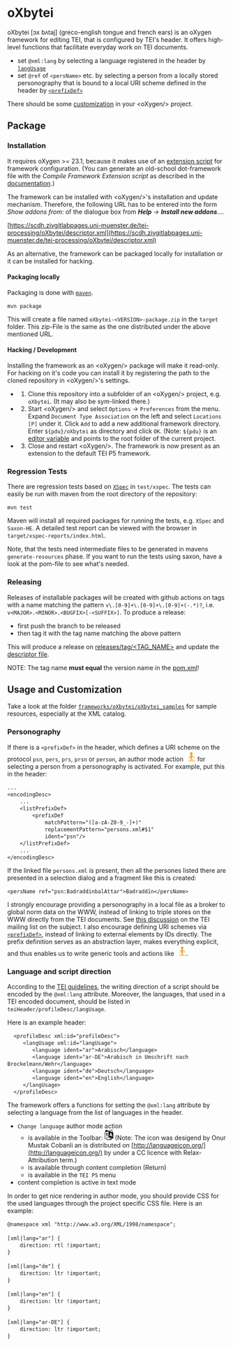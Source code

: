 # oXbytei #

<!--
![release](https://github.com/scdh/scdh-oxygen-extension/actions/workflows/release.yml/badge.svg)
![tests](https://github.com/scdh/scdh-oxygen-extension/actions/workflows/test-main.yml/badge.svg)
-->


oXbytei [ɔx bʌtaj] (greco-english tongue and french ears) is an oXygen
framework for editing TEI, that is configured by TEI's header. It
offers high-level functions that facilitate everyday work on TEI
documents.

- set `@xml:lang` by selecting a language registered in the header by
  [`langUsage`](https://www.tei-c.org/release/doc/tei-p5-doc/de/html/ref-langUsage.html)
- set `@ref` of `<persName>` etc. by selecting a person from a locally
  stored personography that is bound to a local URI scheme defined in
  the header by
  [`<prefixDef>`](https://www.tei-c.org/release/doc/tei-p5-doc/de/html/ref-listPrefixDef.html)


There should be some [customization](#customization) in your
&lt;oXygen/> project.



## Package ##

### Installation ###

It requires oXygen >= 23.1, because it makes use of an [extension
script](https://www.oxygenxml.com/doc/versions/23.1/ug-editor/topics/framework-customization-script.html)
for framework configuration. (You can generate an old-school
dot-framework file with the *Compile Framework Extension script* as
described in the
[documentation](https://www.oxygenxml.com/doc/versions/23.1/ug-editor/topics/framework-customization-script.html).)

The framework can be installed with &lt;oXygen/>'s installation and
update mechanism. Therefore, the following URL has to be entered into
the form *Show addons from:* of the dialogue box from ***Help** ->
**Install new addons**...*.

<!--
[https://scdh.github.io/oxbytei/descriptor.xml](https://scdh.github.io/oXbytei/descriptor.xml)
-->

[https://scdh.zivgitlabpages.uni-muenster.de/tei-processing/oXbytei/descriptor.xml](https://scdh.zivgitlabpages.uni-muenster.de/tei-processing/oXbytei/descriptor.xml)


As an alternative, the framework can be packaged locally for
installation or it can be installed for hacking.

#### Packaging locally ####

Packaging is done with [`maven`](https://maven.apache.org/).

```{shell}
mvn package
```
	
This will create a file named `oXbytei-<VERSION>-package.zip` in the
`target` folder. This zip-File is the same as the one distributed
under the above mentioned URL.

#### Hacking / Development ####

Installing the framework as an &lt;oXygen/> package will make it
read-only. For hacking on it's code you can install it by registering
the path to the cloned repository in &lt;oXygen/>'s settings.

- 1) Clone this repository into a subfolder of an &lt;oXygen/>
  project, e.g. `oXbytei`. (It may also be sym-linked there.)

- 2) Start &lt;oXygen/> and select `Options` -> `Preferences` from the
  menu. Expand `Document Type Association` on the left and select
  `Locations [P]` under it. Click `Add` to add a new additional
  framework directory.  Enter `${pdu}/oXbytei` as directory and click
  `OK`. (Note: `${pdu}` is an [editor
  variable](https://www.oxygenxml.com/doc/versions/22.1/ug-editor/topics/editor-variables.html)
  and points to the root folder of the current project.
  
- 3) Close and restart &lt;oXygen/>. The framework is now present as an
  extension to the default TEI P5 framework.

### Regression Tests ###

There are regression tests based on
[`XSpec`](https://github.com/xspec/xspec) in `test/xspec`. The tests
can easily be run with maven from the root directory of the
repository:

```{shell}
mvn test
```

Maven will install all required packages for running the tests,
e.g. `XSpec` and `Saxon-HE`. A detailed test report can be viewed with
the browser in `target/xspec-reports/index.html`.

Note, that the tests need intermediate files to be generated in mavens
`generate-resources` phase. If you want to run the tests using saxon,
have a look at the pom-file to see what's needed.


### Releasing ###

Releases of installable packages will be created with github actions
on tags with a name matching the pattern
`v\.[0-9]+\.[0-9]+\.[0-9]+(-.*)?`,
i.e. `v<MAJOR>.<MINOR>.<BUGFIX>[-<SUFFIX>]`. To produce a release:

- first push the branch to be released
- then tag it with the tag name matching the above pattern

This will produce a release on [releases/tag/<TAG_NAME>](releases/tag)
and update the [descriptor
file](https://scdh.github.io/scdh-oxygen-framework/descriptor.xml).

NOTE: The tag name **must equal** the version name in the
[pom.xml](pom.xml)!



## Usage and Customization ##

Take a look at the folder
[`frameworks/oXbytei/oXbytei_samples`](frameworks/oXbytei/oXbytei_samples)
for sample resources, especially at the XML catalog.

### Personography ###

If there is a `<prefixDef>` in the header, which defines a URI scheme
on the protocol `psn`, `pers`, `prs`, `prsn` or `person`, an author
mode action ![icon](frameworks/oXbytei/images/person-24.png) for
selecting a person from a personography is activated. For example, put
this in the header:

```{xml}
...
<encodingDesc>
	...
	<listPrefixDef>
		<prefixDef
			matchPattern="([a-zA-Z0-9_-]+)"
			replacementPattern="persons.xml#$1"
			ident="psn"/>
	</listPrefixDef>
	...
</encodingDesc>
```

If the linked file `persons.xml` is present, then all the persones
listed there are presented in a selection dialog and a fragment like
this is created:

```{xml}
<persName ref="psn:BadraddinbalAttar">Badraddīn</persName>
```

I strongly encourage providing a personography in a local file as a
broker to global norm data on the WWW, instead of linking to triple
stores on the WWW directly from the TEI documents. See [this
discussion](https://listserv.brown.edu/cgi-bin/wa?A2=ind1711&L=TEI-L&D=0&P=43750)
on the TEI mailing list on the subject. I also encourage defining URI
schemes via
[`<prefixDef>`](https://www.tei-c.org/release/doc/tei-p5-doc/de/html/ref-listPrefixDef.html),
instead of linking to external elements by IDs directly. The prefix
definition serves as an abstraction layer, makes everything explicit,
and thus enables us to write generic tools and actions like
[![icon](frameworks/oXbytei/images/person-24.png)](frameworks/oXbytei/externalAuthorActions/link-person.xml).


### Language and script direction ###

According to the [TEI
guidelines](https://www.tei-c.org/release/doc/tei-p5-doc/de/html/WD.html#WDWM),
the writing direction of a script should be encoded by the `@xml:lang`
attribute. Moreover, the languages, that used in a TEI encoded
document, should be listed in `teiHeader/profileDesc/langUsage`.

Here is an example header:

```{xml}
  <profileDesc xml:id="profileDesc">
	 <langUsage xml:id="langUsage">
		<language ident="ar">Arabisch</language>
		<language ident="ar-DE">Arabisch in Umschrift nach Brockelmann/Wehr</language>
		<language ident="de">Deutsch</language>
		<language ident="en">English</language>
	 </langUsage>
  </profileDesc>
```

The framework offers a functions for setting the `@xml:lang` attribute
by selecting a language from the list of languages in the header.

- `Change language` author mode action 
  - is available in the Toolbar:
	![languageicon](frameworks/oXbytei/images/lang-24.png) (Note:
	The icon was desigend by Onur Mustak Cobanli an is distributed on
	[http://languageicon.org/](http://languageicon.org/) by under a CC
	licence with Relax-Attribution term.)
  - is available through content completion (Return)
  - is available in the `TEI P5` menu
- content completion is active in text mode

In order to get nice rendering in author mode, you should provide CSS
for the used languages through the project specific CSS file. Here is
an example:

```{css}
@namespace xml "http://www.w3.org/XML/1998/namespace";

[xml|lang="ar"] {
    direction: rtl !important;
}

[xml|lang="de"] {
    direction: ltr !important;
}

[xml|lang="en"] {
    direction: ltr !important;
}

[xml|lang="ar-DE"] {
    direction: ltr !important;
}
```

